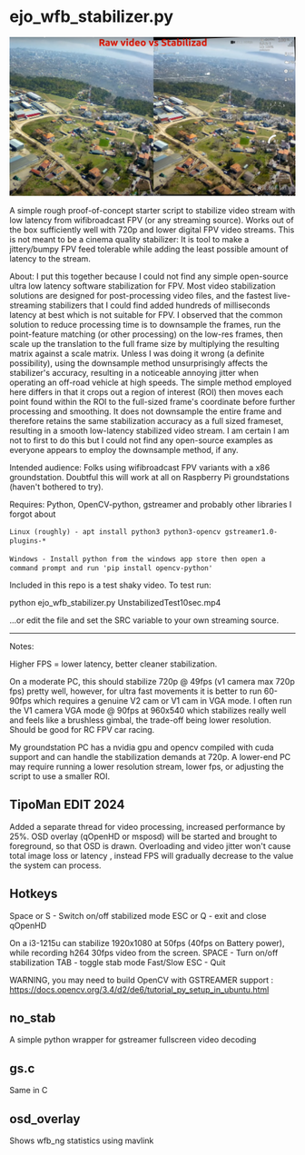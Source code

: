 # ejo_wfb_stabilizer.py


<a href="https://youtu.be/uKa1P8-Soxw">
    <img src="pics/stabilized.jpg" alt="Video sample" width="600"/>
</a>  

  
A simple rough proof-of-concept starter script to stabilize video stream with low latency from wifibroadcast FPV (or any streaming source). Works out of the box sufficiently well with 720p and lower digital FPV video streams. This is not meant to be a cinema quality stabilizer: It is tool to make a jittery/bumpy FPV feed tolerable while adding the least possible amount of latency to the stream.

About: I put this together because I could not find any simple open-source ultra low latency software stabilization for FPV. Most video stabilization solutions are designed for post-processing video files, and the fastest live-streaming stabilizers that I could find added hundreds of milliseconds latency at best which is not suitable for FPV. I observed that the common solution to reduce processing time is to downsample the frames, run the point-feature matching (or other processing) on the low-res frames, then scale up the translation to the full frame size by multiplying the resulting matrix against a scale matrix. Unless I was doing it wrong (a definite possibility), using the downsample method unsurprisingly affects the stabilizer's accuracy, resulting in a noticeable annoying jitter when operating an off-road vehicle at high speeds. The simple method employed here differs in that it crops out a region of interest (ROI) then moves each point found within the ROI to the full-sized frame's coordinate before further processing and smoothing. It does not downsample the entire frame and therefore retains the same  stabilization accuracy as a full sized frameset, resulting in a smooth low-latency stabilized video stream. I am certain I am not to first to do this but I could not find any open-source examples as everyone appears to employ the downsample method, if any.

Intended audience: Folks using wifibroadcast FPV variants with a x86 groundstation. Doubtful this will work at all on Raspberry Pi groundstations (haven't bothered to try).

Requires: Python, OpenCV-python, gstreamer and probably other libraries I forgot about

    Linux (roughly) - apt install python3 python3-opencv gstreamer1.0-plugins-*

    Windows - Install python from the windows app store then open a command prompt and run 'pip install opencv-python'


Included in this repo is a test shaky video. To test run:

python ejo_wfb_stabilizer.py UnstabilizedTest10sec.mp4

...or edit the file and set the SRC variable to your own streaming source.


<hr>

Notes:

Higher FPS = lower latency, better cleaner stabilization.

On a moderate PC, this should stabilize 720p @ 49fps (v1 camera max 720p fps) pretty well, however, for ultra fast movements it is better to run 60-90fps which requires a genuine V2 cam or V1 cam in VGA mode. I often run the V1 camera VGA mode @ 90fps at 960x540 which stabilizes really well and feels like a brushless gimbal,  the trade-off being lower resolution. Should be good for RC FPV car racing.
    
My groundstation PC has a nvidia gpu and opencv compiled with cuda support and can handle the stabilization demands at 720p. A lower-end PC may require running a lower resolution stream, lower fps, or adjusting the script to use a smaller ROI.

## TipoMan EDIT 2024 
Added a separate thread for video processing, increased performance by 25%.
OSD overlay (qOpenHD or msposd) will be started and brought to foreground, so that OSD is drawn.
Overloading and video jitter  won't cause total image loss or latency , instead FPS will gradually decrease to the value the system can process.

## Hotkeys
Space or S - Switch on/off stabilized mode
ESC or Q - exit and close qOpenHD

On a i3-1215u can stabilize 1920x1080 at 50fps (40fps on Battery power), while recording h264 30fps video from the screen.
SPACE - Turn on/off stabilization
TAB - toggle stab mode Fast/Slow
ESC - Quit

WARNING, you may need to build OpenCV with GSTREAMER support : https://docs.opencv.org/3.4/d2/de6/tutorial_py_setup_in_ubuntu.html

## no_stab
A simple python wrapper for gstreamer fullscreen video decoding  

## gs.c
Same in C  

## osd_overlay
Shows wfb_ng statistics using mavlink  


